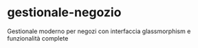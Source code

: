 # gestionale-negozio
Gestionale moderno per negozi con interfaccia glassmorphism e funzionalità complete
